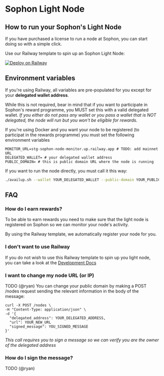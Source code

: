 
# Sophon Light Node

## How to run your Sophon's Light Node
If you have purchased a license to run a node at Sophon, you can start doing so with a simple click.

Use our Railway template to spin up an Sophon Light Node:

[![Deploy on Railway](https://railway.app/button.svg)](https://railway.app/template/wEhaxi?referralCode=qB-i6S)

## Environment variables
If you're using Railway, all variables are pre-populated for you except for your **delegated wallet address**. 

While this is not required, bear in mind that if you want to participate in Sophon's reward programme, you MUST set this with a valid delegated wallet. *If you either do not pass any wallet or you pass a wallet that is NOT delegated, the node will run but you won't be eligible for rewards.*

If you're using Docker and you want your node to be registered (to participat in the rewards programme) you must set the following environment variables
```
MONITOR_URL=stg-sophon-node-monitor.up.railway.app # TODO: add mainnet URL
DELEGATED_WALLET= # your delegated wallet address
PUBLIC_DOMAIN= # this is public domain URL where the node is running
```

If you want to run the node directly, you must call it this way:
```bash
./availup.sh --wallet YOUR_DELEGATED_WALLET --public-domain YOUR_PUBLIC_DOMAIN --monitor-url SOPHON_MONITOR_URL
```

## FAQ

### How do I earn rewards?
To be able to earn rewards you need to make sure that the light node is registered on Sophon so we can monitor your node's activity.

By using the Railway template, we automatically register your node for you.

### I don't want to use Railway
If you do not wish to use this Railway template to spin up you light node, you can take a look at the [Development Docs](DEV_README.md)

### I want to change my node URL (or IP)
TODO (@ryan)
You can change your public domain by making a POST /nodes request sending the relevant information in the body of the message:

```
curl -X POST /nodes \
-H "Content-Type: application/json" \
-d '{
  "delegated_address": YOUR_DELEGATED_ADDRESS,
  "url": YOUR_NEW_URL
  "signed_message": YOU_SIGNED_MESSAGE
}'
```

*This call requires you to sign a message so we can verify you are the owner of the delegated address*

### How do I sign the message?
TODO (@ryan)